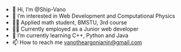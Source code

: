 - 👋 Hi, I’m @Ship-Vano
- 👀 I’m interested in Web Development and Computational Physics
- 🐱‍👤 Applied math student, BMSTU, 3rd course
- 🐱‍👓 Currently employed as a Junior web developer
- 🌱 I’m currently learning C++, Python and Java
- 📫 How to reach me vanotheargonianin@gmail.com

<!---
Ship-Vano/Ship-Vano is a ✨ special ✨ repository because its `README.md` (this file) appears on your GitHub profile.
You can click the Preview link to take a look at your changes.
--->
